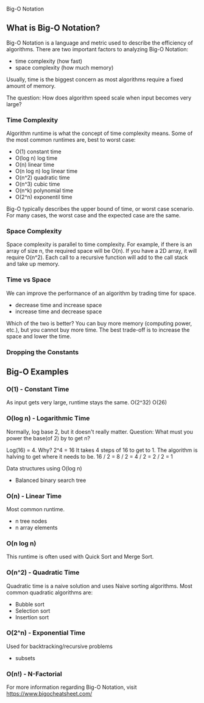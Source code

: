 Big-O Notation

## What is Big-O Notation?

Big-O Notation is a language and metric used to describe the efficiency of algorithms. 
There are two important factors to analyzing Big-O Notation:
- time complexity (how fast)
- space complexity (how much memory)

Usually, time is the biggest concern as most algorithms require a fixed amount of memory.

The question: How does algorithm speed scale when input becomes very large?

### Time Complexity

Algorithm runtime is what the concept of time complexity means. 
Some of the most common runtimes are, best to worst case:
- O(1)          constant time
- O(log n)      log time
- O(n)          linear time
- O(n log n)    log linear time
- O(n^2)        quadratic time
- O(n^3)        cubic time
- O(n^k)        polynomial time
- O(2^n)        exponentil time   

Big-O typically describes the upper bound of time, or worst case scenario.
For many cases, the worst case and the expected case are the same.

### Space Complexity

Space complexity is parallel to time complexity. 
For example, if there is an array of size n, the required space will be O(n). If you have a 2D array, it will require O(n^2).
Each call to a recursive function will add to the call stack and take up memory.

### Time vs Space

We can improve the performance of an algorithm by trading time for space.
- decrease time and increase space
- increase time and decrease space

Which of the two is better?
You can buy more memory (computing power, etc.), but you cannot buy more time.
The best trade-off is to increase the space and lower the time.

### Dropping the Constants


## Big-O Examples

### O(1) - Constant Time
As input gets very large, runtime stays the same.
O(2^32)
O(26)

### O(log n) - Logarithmic Time
Normally, log base 2, but it doesn't really matter.
Question: What must you power the base(of 2) by to get n?

Log(16) = 4. Why? 2^4 = 16
It takes 4 steps of 16 to get to 1.
The algorithm is halving to get where it needs to be.
16 / 2 = 8 / 2 = 4 / 2 = 2 / 2 = 1

Data structures using O(log n)
- Balanced binary search tree

### O(n) - Linear Time
Most common runtime.
- n tree nodes
- n array elements

### O(n log n)
This runtime is often used with Quick Sort and Merge Sort.


### O(n^2) - Quadratic Time
Quadratic time is a naive solution and uses Naive sorting algorithms.
Most common quadratic algorithms are:
- Bubble sort
- Selection sort
- Insertion sort


### O(2^n) - Exponential Time
Used for backtracking/recursive problems
- subsets


### O(n!) - N-Factorial



For more information regarding Big-O Notation, visit https://www.bigocheatsheet.com/